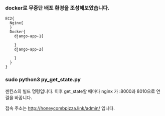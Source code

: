 ### docker로 무중단 배포 환경을 조성해보았습니다.

```
EC2{
  Nginx{
  }
  Docker{
    django-app-1{

    }
    django-app-2{

    }
  }
}
```

### sudo python3 py_get_state.py

젠킨스의 빌드 명령입니다.
이후 get_state할 때마다 nginx 가 :8000과 8010으로 연결을 바꿉니다.

접속 주소는
http://honeycombpizza.link/admin/
입니다.
